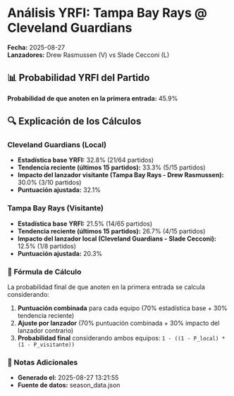 # Análisis YRFI: Tampa Bay Rays @ Cleveland Guardians

**Fecha:** 2025-08-27  
**Lanzadores:** Drew Rasmussen (V) vs Slade Cecconi (L)

## 📊 Probabilidad YRFI del Partido

**Probabilidad de que anoten en la primera entrada:** 45.9%

## 🔍 Explicación de los Cálculos

### Cleveland Guardians (Local)
- **Estadística base YRFI:** 32.8% (21/64 partidos)
- **Tendencia reciente (últimos 15 partidos):** 33.3% (5/15 partidos)
- **Impacto del lanzador visitante (Tampa Bay Rays - Drew Rasmussen):** 30.0% (3/10 partidos)
- **Puntuación ajustada:** 32.1%

### Tampa Bay Rays (Visitante)
- **Estadística base YRFI:** 21.5% (14/65 partidos)
- **Tendencia reciente (últimos 15 partidos):** 26.7% (4/15 partidos)
- **Impacto del lanzador local (Cleveland Guardians - Slade Cecconi):** 12.5% (1/8 partidos)
- **Puntuación ajustada:** 20.3%

### 📝 Fórmula de Cálculo

La probabilidad final de que anoten en la primera entrada se calcula considerando:
1. **Puntuación combinada** para cada equipo (70% estadística base + 30% tendencia reciente)
2. **Ajuste por lanzador** (70% puntuación combinada + 30% impacto del lanzador contrario)
3. **Probabilidad final** considerando ambos equipos: `1 - ((1 - P_local) * (1 - P_visitante))`

### 📌 Notas Adicionales

- **Generado el:** 2025-08-27 13:21:55
- **Fuente de datos:** season_data.json
